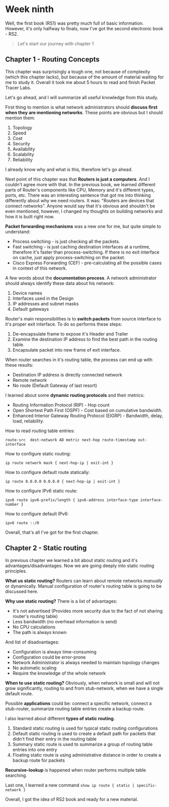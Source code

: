 # Week ninth

Well, the first book (RS1) was pretty much full of basic information. However, it's only halfway to finals, now I've got the second electronic book - RS2.

> Let's start our journey with chapter 1

## Chapter 1 - Routing Concepts

This chapter was surprisingly a tough one, not because of complexity (which this chapter lacks), but because of the amount of material waiting for me to study it. Overall it took me about 5 hours to read and finish Packet Tracer Labs.

Let's go ahead, and I will summarize all useful knowledge from this study.

First thing to mention is what network administrators should **discuss first when they are mentioning networks**. These points are obvious but I should mention them:
1. Topology
1. Speed
1. Cost
1. Security
1. Availability
1. Scalability
1. Reliability

I already know why and what is this, therefore let's go ahead.

Next point of this chapter was that **Routers is just a computers**. And I couldn't agree more with that. In the previous book, we learned different parts of Router's components like CPU, Memory and it's different types, ports, etc. There was an interesting sentence that got me into thinking differently about why we need routers. It was: "Routers are devices that connect networks". Anyone would say that it's obvious and shouldn't be even mentioned, however, I changed my thoughts on building networks and how it is built right now.

**Packet forwarding mechanisms** was a new one for me, but quite simple to understand:
- Process switching - is just checking all the packets.
- Fast switching - is just caching destination interfaces at a runtime, therefore it's faster than process-switching. If there is no exit interface on cache, just apply process-switching on the packet.
- Cisco Express Forwarding (CEF) - pre-calculating all the possible cases in context of this network.

A few words about the **documentation process**. A network administrator should always identify these data about his network:
1. Device names
1. Interfaces used in the Design
1. IP addresses and subnet masks
1. Default gateways

Router's main responsibilities is to **switch packets** from source interface to it's proper exit interface. To do so performs these steps:
1. De-encapsulate frame to expose it's Header and Trailer
1. Examine the destination IP address to find the best path in the routing table.
1. Encapsulate packet into new frame of exit interface.

When router searches in it's routing table, the process can end up with these results:
- Destination IP address is directly connected network
- Remote network
- No route (Default Gateway of last resort)

I learned about some **dynamic routing protocols** and their metrics:
- Routing Information Protocol (RIP) - Hop count
- Open Shortest Path First (OSPF) - Cost based on cumulative bandwidth.
- Enhanced Interior Gateway Routing Protocol (EIGRP) - Bandwidth, delay, load, reliability.

How to read routing table entries: <br>
```cli
route-src  dest-network AD metric next-hop route-timestamp out-interface
```

How to configure static routing:
```cli
ip route network mask { next-hop-ip | exit-int }
```

How to configure default route statically:
```cli
ip route 0.0.0.0 0.0.0.0 { next-hop-ip | exit-int }
```

How to configure IPv6 static route:
```cli
ipv6 route ipv6-prefix/length { ipv6-address interface-type interface-number }
```

How to configure default IPv6:
```cli
ipv6 route ::/0
```

Overall, that's all I've got for the first chapter.

## Chapter 2 - Static routing
In previous chapter we learned a bit about static routing and it's advantages/disadvantages. Now we are going deeply into static routing principles.

**What us static routing?** Routers can learn about remote networks *manually* or dynamically. Manual configuration of router's routing table is going to be discussed here.

**Why use static routing?** There is a list of advantages:
- It's not advertised (Provides more security due to the fact of not sharing router's routing table)
- Less bandwidth (no overhead information is send)
- No CPU calculations
- The path is always known

And list of disadvantages:
- Configuration is always time-consuming
- Configuration could be error-prone
- Network Administrator is always needed to maintain topology changes
- No automatic scaling
- Require the knowledge of the whole network

**When to use static routing?** Obviously, when network is small and will not grow significantly, routing to and from stub-network, when we have a single default route.

Possible **applications** could be: connect a specific network, connect a stub-router, summarize routing table entries create a backup route.

I also learned about different **types of static routing**.
1. Standard static routing is used for typical static routing configurations
1. Default static routing is used to create a default path for packets that didn't find their entry in the routing table
1. Summary static route is used to summarize a group of routing table entries into one entry
1. Floating static route is using administrative distance in order to create a backup route for packets

**Recursive-lookup** is happened when router performs multiple table searching.

Last one, I learned a new command `show ip route { static | specific-network }`

Overall, I got the idea of RS2 book and ready for a new material.

